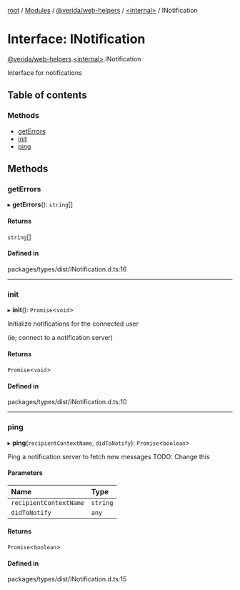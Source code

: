 [root](../README.md) / [Modules](../modules.md) / [@verida/web-helpers](../modules/verida_web_helpers.md) / [<internal\>](../modules/verida_web_helpers._internal_.md) / INotification

# Interface: INotification

[@verida/web-helpers](../modules/verida_web_helpers.md).[<internal\>](../modules/verida_web_helpers._internal_.md).INotification

Interface for notifications

## Table of contents

### Methods

- [getErrors](verida_web_helpers._internal_.INotification.md#geterrors)
- [init](verida_web_helpers._internal_.INotification.md#init)
- [ping](verida_web_helpers._internal_.INotification.md#ping)

## Methods

### getErrors

▸ **getErrors**(): `string`[]

#### Returns

`string`[]

#### Defined in

packages/types/dist/INotification.d.ts:16

___

### init

▸ **init**(): `Promise`<`void`\>

Initialize notifications for the connected user

(ie; connect to a notification server)

#### Returns

`Promise`<`void`\>

#### Defined in

packages/types/dist/INotification.d.ts:10

___

### ping

▸ **ping**(`recipientContextName`, `didToNotify`): `Promise`<`boolean`\>

Ping a notification server to fetch new messages
TODO: Change this

#### Parameters

| Name | Type |
| :------ | :------ |
| `recipientContextName` | `string` |
| `didToNotify` | `any` |

#### Returns

`Promise`<`boolean`\>

#### Defined in

packages/types/dist/INotification.d.ts:15
